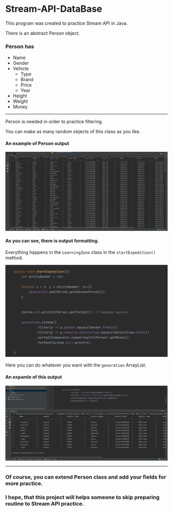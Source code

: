 # Stream-API-DataBase

This program was created to practice Stream API in Java.

There is an abstract Person object.

### Person has
  - Name
  - Gender
  - Vehicle
      - Type
      - Brand
      - Price
      - Year
  - Height
  - Weight
  - Money
  ---
  
Person is needed in order to practice filtering.

You can make as many random objects of this class as you like.

#### An example of Person output

![](com/Screenshots/generalOutput.png)

#### As you can see, there is output formatting.

Everything happens in the `LearningZone` class in the `startExpedition()` method.

![](com/Screenshots/startExpedition.png)

Here you can do whatever you want with the `generation` ArrayList.

#### An expamle of this output

![](com/Screenshots/selectedOutput.png)

---

### Of course, you can extend Person class and add your fields for more practice.
### I hope, that this project will helps someone to skip preparing routine to Stream API practice.
